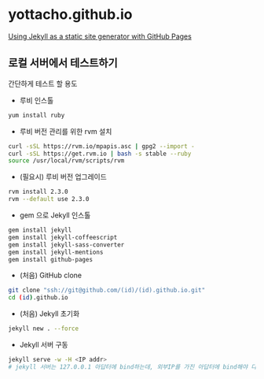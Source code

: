 # yottacho.github.io

[Using Jekyll as a static site generator with GitHub Pages](https://help.github.com/articles/using-jekyll-as-a-static-site-generator-with-github-pages/)

## 로컬 서버에서 테스트하기
간단하게 테스트 할 용도

* 루비 인스톨
```bash
yum install ruby
```

* 루비 버전 관리를 위한 rvm 설치
```bash
curl -sSL https://rvm.io/mpapis.asc | gpg2 --import -
curl -sSL https://get.rvm.io | bash -s stable --ruby
source /usr/local/rvm/scripts/rvm
```

* (필요시) 루비 버전 업그레이드
```bash
rvm install 2.3.0
rvm --default use 2.3.0
```

* gem 으로 Jekyll 인스톨
```bash
gem install jekyll
gem install jekyll-coffeescript
gem install jekyll-sass-converter
gem install jekyll-mentions
gem install github-pages
```

* (처음) GitHub clone
```bash
git clone "ssh://git@github.com/(id)/(id).github.io.git"
cd (id).github.io
```

* (처음) Jekyll 초기화
```bash
jekyll new . --force
```

* Jekyll 서버 구동
```bash
jekyll serve -w -H <IP addr>
# jekyll 서버는 127.0.0.1 아답터에 bind하는데, 외부IP를 가진 아답터에 bind해야 다른 PC에서 확인할 수 있다.
```
